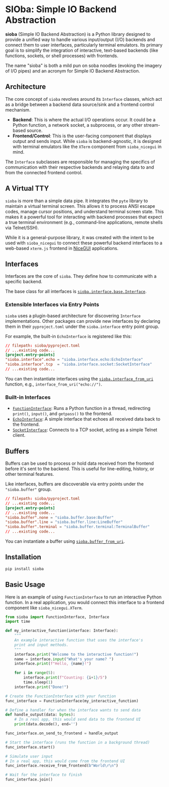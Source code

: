# SIOba: Simple IO Backend Abstraction

**sioba** (Simple IO Backend Abstraction) is a Python library designed to provide a unified way to handle various input/output (I/O) backends and connect them to user interfaces, particularly terminal emulators. Its primary goal is to simplify the integration of interactive, text-based backends (like functions, sockets, or shell processes) with frontends.

The name "sioba" is both a mild pun on soba noodles (evoking the imagery of I/O pipes) and an acronym for Simple IO Backend Abstraction.

## Architecture

The core concept of `sioba` revolves around its `Interface` classes, which act as a bridge between a backend data source/sink and a frontend control mechanism.

-   **Backend**: This is where the actual I/O operations occur. It could be a Python function, a network socket, a subprocess, or any other stream-based source.
-   **Frontend/Control**: This is the user-facing component that displays output and sends input. While `sioba` is backend-agnostic, it is designed with terminal emulators like the `XTerm` component from `sioba_nicegui` in mind.

The `Interface` subclasses are responsible for managing the specifics of communication with their respective backends and relaying data to and from the connected frontend control.

## A Virtual TTY

`sioba` is more than a simple data pipe. It integrates the `pyte` library to maintain a virtual terminal screen. This allows it to process ANSI escape codes, manage cursor positions, and understand terminal screen state. This makes it a powerful tool for interacting with backend processes that expect a true terminal environment (e.g., command-line applications, remote shells via Telnet/SSH).

While it is a general-purpose library, it was created with the intent to be used with `sioba_nicegui` to connect these powerful backend interfaces to a web-based `xterm.js` frontend in [NiceGUI](https://nicegui.io/) applications.

## Interfaces

Interfaces are the core of `sioba`. They define how to communicate with a specific backend.

The base class for all interfaces is [`sioba.interface.base.Interface`](sioba/src/sioba/interface/base.py).

### Extensible Interfaces via Entry Points

`sioba` uses a plugin-based architecture for discovering `Interface` implementations. Other packages can provide new interfaces by declaring them in their `pyproject.toml` under the `sioba.interface` entry point group.

For example, the built-in `EchoInterface` is registered like this:

```toml
// filepath: sioba/pyproject.toml
// ...existing code...
[project.entry-points]
"sioba.interface".echo = "sioba.interface.echo:EchoInterface"
"sioba.interface".tcp  = "sioba.interface.socket:SocketInterface"
// ...existing code...
```

You can then instantiate interfaces using the [`sioba.interface_from_uri`](sioba/src/sioba/__init__.py) function, e.g., `interface_from_uri("echo://")`.

### Built-in Interfaces

-   [`FunctionInterface`](sioba/src/sioba/interface/function.py): Runs a Python function in a thread, redirecting `print()`, `input()`, and `getpass()` to the frontend.
-   [`EchoInterface`](sioba/src/sioba/interface/echo.py): A simple interface that echoes all received data back to the frontend.
-   [`SocketInterface`](sioba/src/sioba/interface/socket.py): Connects to a TCP socket, acting as a simple Telnet client.

## Buffers

Buffers can be used to process or hold data received from the frontend before it's sent to the backend. This is useful for line-editing, history, or other terminal features.

Like interfaces, buffers are discoverable via entry points under the `"sioba.buffer"` group.

```toml
// filepath: sioba/pyproject.toml
// ...existing code...
[project.entry-points]
// ...existing code...
"sioba.buffer".none = "sioba.buffer.base:Buffer"
"sioba.buffer".line = "sioba.buffer.line:LineBuffer"
"sioba.buffer".terminal = "sioba.buffer.terminal:TerminalBuffer"
// ...existing code...
```

You can instantiate a buffer using [`sioba.buffer_from_uri`](sioba/src/sioba/__init__.py).

## Installation

```bash
pip install sioba
```

## Basic Usage

Here is an example of using `FunctionInterface` to run an interactive Python function. In a real application, you would connect this interface to a frontend component like `sioba_nicegui.XTerm`.

```python
from sioba import FunctionInterface, Interface
import time

def my_interactive_function(interface: Interface):
    """
    An example interactive function that uses the interface's
    print and input methods.
    """
    interface.print("Welcome to the interactive function!")
    name = interface.input("What's your name? ")
    interface.print(f"Hello, {name}!")

    for i in range(5):
        interface.print(f"Counting: {i+1}/5")
        time.sleep(1)
    interface.print("Done!")

# Create the FunctionInterface with your function
func_interface = FunctionInterface(my_interactive_function)

# Define a handler for when the interface wants to send data
def handle_output(data: bytes):
    # In a real app, this would send data to the frontend UI
    print(data.decode(), end='')

func_interface.on_send_to_frontend = handle_output

# Start the interface (runs the function in a background thread)
func_interface.start()

# Simulate user input
# In a real app, this would come from the frontend UI
func_interface.receive_from_frontend(b"World\r\n")

# Wait for the interface to finish
func_interface.join()
```